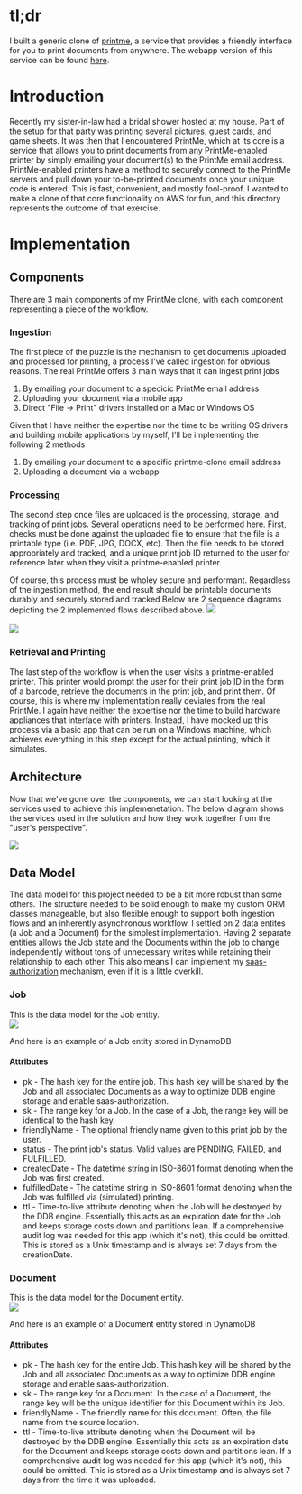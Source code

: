 # tl;dr
I built a generic clone of [printme](https://printme.com/), a service that provides a friendly interface for you to print documents from anywhere. The webapp version of this service can be found [here](printme.portfolio.mannyserrano.com).

# Introduction
Recently my sister-in-law had a bridal shower hosted at my house. Part of the setup for that party was printing several pictures, guest cards, and game sheets. It was then that I encountered PrintMe, which at its core is a service that allows you to print documents from any PrintMe-enabled printer by simply emailing your document(s) to the PrintMe email address. PrintMe-enabled printers have a method to securely connect to the PrintMe servers and pull down your to-be-printed documents once your unique code is entered. This is fast, convenient, and mostly fool-proof. I wanted to make a clone of that core functionality on AWS for fun, and this directory represents the outcome of that exercise.

# Implementation
## Components
There are 3 main components of my PrintMe clone, with each component representing a piece of the workflow.

### Ingestion
The first piece of the puzzle is the mechanism to get documents uploaded and processed for printing, a process I've called ingestion for obvious reasons. The real PrintMe offers 3 main ways that it can ingest print jobs
1. By emailing your document to a specicic PrintMe email address
1. Uploading your document via a mobile app
1. Direct "File -> Print" drivers installed on a Mac or Windows OS

Given that I have neither the expertise nor the time to be writing OS drivers and building mobile applications by myself, I'll be implementing the following 2 methods
1. By emailing your document to a specific printme-clone email address
1. Uploading a document via a webapp

### Processing
The second step once files are uploaded is the processing, storage, and tracking of print jobs. Several operations need to be performed here. First, checks must be done against the uploaded file to ensure that the file is a printable type (i.e. PDF, JPG, DOCX, etc). Then the file needs to be stored appropriately and tracked, and a unique print job ID returned to the user for reference later when they visit a printme-enabled printer.

Of course, this process must be wholey secure and performant. Regardless of the ingestion method, the end result should be printable documents durably and securely stored and tracked Below are 2 sequence diagrams depicting the 2 implemented flows described above.
<img src='assets/email-ingestion-sequence.png'>
<br/>
<br/>
<img src='assets/webapp-ingestion-sequence.png'>

### Retrieval and Printing
The last step of the workflow is when the user visits a printme-enabled printer. This printer would prompt the user for their print job ID in the form of a barcode, retrieve the documents in the print job, and print them. Of course, this is where my implementation really deviates from the real PrintMe. I again have neither the expertise nor the time to build hardware appliances that interface with printers. Instead, I have mocked up this process via a basic app that can be run on a Windows machine, which achieves everything in this step except for the actual printing, which it simulates.

## Architecture
Now that we've gone over the components, we can start looking at the services used to achieve this implemenetation. The below diagram shows the services used in the solution and how they work together from the "user's perspective".

<img src='assets/user-perspective-architecture.png'>

## Data Model
The data model for this project needed to be a bit more robust than some others. The structure needed to be solid enough to make my custom ORM classes manageable, but also flexible enough to support both ingestion flows and an inherently asynchronous workflow. I settled on 2 data entites (a Job and a Document) for the simplest implementation. Having 2 separate entities allows the Job state and the Documents within the job to change independently without tons of unnecessary writes while retaining their relationship to each other. This also means I can implement my [saas-authorization](../saas-authorization) mechanism, even if it is a little overkill.<br />

### Job
This is the data model for the Job entity.<br />
<img src='assets/Job.png'><br />

And here is an example of a Job entity stored in DynamoDB

#### Attributes
* pk - The hash key for the entire job. This hash key will be shared by the Job and all associated Documents as a way to optimize DDB engine storage and enable saas-authorization.
* sk - The range key for a Job. In the case of a Job, the range key will be identical to the hash key.
* friendlyName - The optional friendly name given to this print job by the user.
* status - The print job's status. Valid values are PENDING, FAILED, and FULFILLED.
* createdDate - The datetime string in ISO-8601 format denoting when the Job was first created.
* fulfilledDate - The datetime string in ISO-8601 format denoting when the Job was fulfilled via (simulated) printing.
* ttl - Time-to-live attribute denoting when the Job will be destroyed by the DDB engine. Essentially this acts as an expiration date for the Job and keeps storage costs down and partitions lean. If a comprehensive audit log was needed for this app (which it's not), this could be omitted. This is stored as a Unix timestamp and is always set 7 days from the creationDate.

### Document
This is the data model for the Document entity.<br />
<img src='assets/Document.png'>

And here is an example of a Document entity stored in DynamoDB

#### Attributes
* pk - The hash key for the entire Job. This hash key will be shared by the Job and all associated Documents as a way to optimize DDB engine storage and enable saas-authorization.
* sk - The range key for a Document. In the case of a Document, the range key will be the unique identifier for this Document within its Job.
* friendlyName - The friendly name for this document. Often, the file name from the source location.
* ttl - Time-to-live attribute denoting when the Document will be destroyed by the DDB engine. Essentially this acts as an expiration date for the Document and keeps storage costs down and partitions lean. If a comprehensive audit log was needed for this app (which it's not), this could be omitted. This is stored as a Unix timestamp and is always set 7 days from the time it was uploaded.
